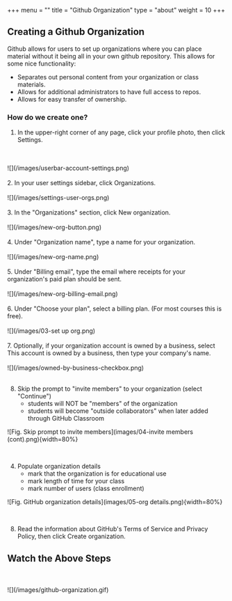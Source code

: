 +++
menu = ""
title = "Github Organization"
type = "about"
weight = 10
+++

## Creating a Github Organization

Github allows for users to set up organizations where you can place material without it being all in your own github repository. This allows for some nice functionality:

- Separates out personal content from your organization or class materials. 
- Allows for additional administrators to have full access to repos. 
- Allows for easy transfer of ownership. 


### How do we  create one?


1. In the upper-right corner of any page, click your profile photo, then click Settings.
<br>
<br>
![](/images/userbar-account-settings.png)
<br>
<br>
2. In your user settings sidebar, click Organizations.
<br>
<br>
![](/images/settings-user-orgs.png)
<br>
<br>
3. In the "Organizations" section, click New organization.
<br>
<br>
![](/images/new-org-button.png)
<br>
<br>
4. Under "Organization name", type a name for your organization.
<br>
<br>
![](/images/new-org-name.png)
<br>
<br>
5. Under "Billing email", type the email where receipts for your organization's paid plan should be sent.
<br>
<br>
![](/images/new-org-billing-email.png)
<br>
<br>
6. Under "Choose your plan", select a billing plan. (For most courses this is free).
<br>
<br>
![](/images/03-set up org.png)
<br>
<br>
7. Optionally, if your organization account is owned by a business, select This account is owned by a business, then type your company's name.
<br>
<br>
![](/images/owned-by-business-checkbox.png)
<br>
<br>

8. Skip the prompt to "invite members" to your organization (select "Continue")
    - students will NOT be "members" of the organization
    - students will become "outside collaborators" when later added through GitHub Classroom 


![Fig. Skip prompt to invite members](images/04-invite members (cont).png){width=80%}

</br>



4. Populate organization details
    - mark that the organization is for educational use
    - mark length of time for your class
    - mark number of users (class enrollment)

 

![Fig. GitHub organization details](images/05-org details.png){width=80%}

</br>


8. Read the information about GitHub's Terms of Service and Privacy Policy, then click Create organization.


## Watch the Above Steps

<br>
<br>
![](/images/github-organization.gif)
<br>
<br>
